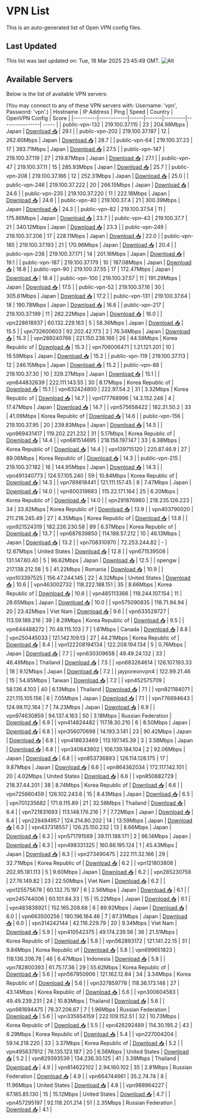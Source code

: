 # VPN List

This is an auto-generated list of Open VPN config files.

## Last Updated

This list was last updated on: Tue, 18 Mar 2025 23:45:49 GMT.
![Alt](https://repobeats.axiom.co/api/embed/186b98318ef1479477931607c1ad7d823f12451f.svg "Repobeats analytics image")

## Available Servers

Below is the list of available VPN servers:

(You may connect to any of these VPN servers with: Username: 'vpn', Password: 'vpn'.)
| Hostname | IP Address | Ping | Speed | Country | OpenVPN Config | Score |
|----------|------------|------|-------|---------|----------------| ----- |
| public-vpn-132 | 219.100.37.115 | 23 | 204.98Mbps | Japan | [Download 📥](./configs/server_0_JP.ovpn) | 29.1 |
| public-vpn-202 | 219.100.37.197 | 12 | 262.60Mbps | Japan | [Download 📥](./configs/server_1_JP.ovpn) | 28.7 |
| public-vpn-64 | 219.100.37.23 | 17 | 393.71Mbps | Japan | [Download 📥](./configs/server_2_JP.ovpn) | 27.5 |
| public-vpn-147 | 219.100.37.119 | 27 | 219.87Mbps | Japan | [Download 📥](./configs/server_3_JP.ovpn) | 27.1 |
| public-vpn-47 | 219.100.37.11 | 15 | 285.93Mbps | Japan | [Download 📥](./configs/server_4_JP.ovpn) | 25.7 |
| public-vpn-208 | 219.100.37.166 | 12 | 252.31Mbps | Japan | [Download 📥](./configs/server_5_JP.ovpn) | 25.0 |
| public-vpn-246 | 219.100.37.222 | 20 | 266.15Mbps | Japan | [Download 📥](./configs/server_6_JP.ovpn) | 24.6 |
| public-vpn-235 | 219.100.37.220 | 11 | 222.18Mbps | Japan | [Download 📥](./configs/server_7_JP.ovpn) | 24.6 |
| public-vpn-40 | 219.100.37.4 | 21 | 300.39Mbps | Japan | [Download 📥](./configs/server_8_JP.ovpn) | 24.3 |
| public-vpn-82 | 219.100.37.54 | 11 | 175.86Mbps | Japan | [Download 📥](./configs/server_9_JP.ovpn) | 23.7 |
| public-vpn-43 | 219.100.37.7 | 21 | 340.12Mbps | Japan | [Download 📥](./configs/server_10_JP.ovpn) | 23.3 |
| public-vpn-249 | 219.100.37.206 | 17 | 228.11Mbps | Japan | [Download 📥](./configs/server_11_JP.ovpn) | 22.0 |
| public-vpn-185 | 219.100.37.193 | 21 | 170.96Mbps | Japan | [Download 📥](./configs/server_12_JP.ovpn) | 20.4 |
| public-vpn-238 | 219.100.37.171 | 14 | 201.16Mbps | Japan | [Download 📥](./configs/server_13_JP.ovpn) | 19.1 |
| public-vpn-187 | 219.100.37.179 | 10 | 187.08Mbps | Japan | [Download 📥](./configs/server_14_JP.ovpn) | 18.8 |
| public-vpn-90 | 219.100.37.55 | 17 | 172.47Mbps | Japan | [Download 📥](./configs/server_15_JP.ovpn) | 18.4 |
| public-vpn-100 | 219.100.37.57 | 11 | 191.29Mbps | Japan | [Download 📥](./configs/server_16_JP.ovpn) | 17.5 |
| public-vpn-52 | 219.100.37.16 | 30 | 305.61Mbps | Japan | [Download 📥](./configs/server_17_JP.ovpn) | 17.2 |
| public-vpn-131 | 219.100.37.64 | 18 | 190.78Mbps | Japan | [Download 📥](./configs/server_18_JP.ovpn) | 16.6 |
| public-vpn-217 | 219.100.37.199 | 11 | 282.22Mbps | Japan | [Download 📥](./configs/server_19_JP.ovpn) | 16.0 |
| vpn228618937 | 60.132.229.163 | 5 | 58.36Mbps | Japan | [Download 📥](./configs/server_20_JP.ovpn) | 15.5 |
| vpn732600603 | 92.202.42.173 | 2 | 76.34Mbps | Japan | [Download 📥](./configs/server_21_JP.ovpn) | 15.3 |
| vpn289240766 | 221.150.238.166 | 26 | 44.59Mbps | Korea Republic of | [Download 📥](./configs/server_22_KR.ovpn) | 15.3 |
| vpn706006471 | 1.21.121.201 | 10 | 19.59Mbps | Japan | [Download 📥](./configs/server_23_JP.ovpn) | 15.2 |
| public-vpn-119 | 219.100.37.113 | 12 | 246.15Mbps | Japan | [Download 📥](./configs/server_24_JP.ovpn) | 15.2 |
| public-vpn-88 | 219.100.37.30 | 10 | 329.27Mbps | Japan | [Download 📥](./configs/server_25_JP.ovpn) | 15.1 |
| vpn644832639 | 222.111.143.55 | 30 | 8.17Mbps | Korea Republic of | [Download 📥](./configs/server_26_KR.ovpn) | 15.1 |
| vpn632424800 | 222.97.54.2 | 31 | 3.32Mbps | Korea Republic of | [Download 📥](./configs/server_27_KR.ovpn) | 14.7 |
| vpn177768996 | 14.3.152.246 | 4 | 17.47Mbps | Japan | [Download 📥](./configs/server_28_JP.ovpn) | 14.7 |
| vpn575658422 | 182.31.50.2 | 33 | 41.09Mbps | Korea Republic of | [Download 📥](./configs/server_29_KR.ovpn) | 14.6 |
| public-vpn-156 | 219.100.37.95 | 20 | 239.83Mbps | Japan | [Download 📥](./configs/server_30_JP.ovpn) | 14.5 |
| vpn969431417 | 119.202.221.232 | 31 | 5.17Mbps | Korea Republic of | [Download 📥](./configs/server_31_KR.ovpn) | 14.4 |
| vpn681514695 | 218.156.197.147 | 33 | 8.38Mbps | Korea Republic of | [Download 📥](./configs/server_32_KR.ovpn) | 14.4 |
| vpn139715120 | 220.87.46.9 | 27 | 89.06Mbps | Korea Republic of | [Download 📥](./configs/server_33_KR.ovpn) | 14.3 |
| public-vpn-215 | 219.100.37.182 | 16 | 144.95Mbps | Japan | [Download 📥](./configs/server_34_JP.ovpn) | 14.3 |
| vpn491340773 | 124.57.105.240 | 59 | 10.84Mbps | Korea Republic of | [Download 📥](./configs/server_35_KR.ovpn) | 14.3 |
| vpn789818441 | 121.111.157.45 | 8 | 7.47Mbps | Japan | [Download 📥](./configs/server_36_JP.ovpn) | 14.0 |
| vpn800319883 | 115.22.171.164 | 25 | 6.20Mbps | Korea Republic of | [Download 📥](./configs/server_37_KR.ovpn) | 14.0 |
| vpn291876960 | 218.235.126.223 | 34 | 33.82Mbps | Korea Republic of | [Download 📥](./configs/server_38_KR.ovpn) | 13.9 |
| vpn403790020 | 211.216.245.49 | 27 | 4.35Mbps | Korea Republic of | [Download 📥](./configs/server_39_KR.ovpn) | 13.8 |
| vpn921524319 | 182.226.230.58 | 89 | 6.37Mbps | Korea Republic of | [Download 📥](./configs/server_40_KR.ovpn) | 13.7 |
| vpn687639850 | 114.188.57.212 | 10 | 46.13Mbps | Japan | [Download 📥](./configs/server_41_JP.ovpn) | 13.2 |
| vpn708310970 | 72.253.244.82 | - | 12.67Mbps | United States | [Download 📥](./configs/server_42_US.ovpn) | 12.8 |
| vpn671539508 | 131.147.60.40 | 5 | 96.62Mbps | Japan | [Download 📥](./configs/server_43_JP.ovpn) | 12.5 |
| opengw | 217.138.212.58 | 5 | 41.22Mbps | Romania | [Download 📥](./configs/server_44_RO.ovpn) | 10.9 |
| vpn103397525 | 156.47.244.145 | 22 | 4.32Mbps | United States | [Download 📥](./configs/server_45_US.ovpn) | 10.6 |
| vpn463002732 | 118.222.188.151 | 35 | 8.66Mbps | Korea Republic of | [Download 📥](./configs/server_46_KR.ovpn) | 10.6 |
| vpn485113366 | 119.244.107.154 | 11 | 28.65Mbps | Japan | [Download 📥](./configs/server_47_JP.ovpn) | 10.0 |
| vpn575090835 | 118.71.94.94 | 20 | 23.42Mbps | Viet Nam | [Download 📥](./configs/server_48_VN.ovpn) | 9.6 |
| vpn633529727 | 113.59.189.216 | 39 | 8.29Mbps | Korea Republic of | [Download 📥](./configs/server_49_KR.ovpn) | 9.5 |
| vpn644488272 | 70.48.115.103 | 7 | 1.61Mbps | Canada | [Download 📥](./configs/server_50_CA.ovpn) | 8.8 |
| vpn250445033 | 121.142.109.13 | 27 | 44.21Mbps | Korea Republic of | [Download 📥](./configs/server_51_KR.ovpn) | 8.4 |
| vpn122208194134 | 122.208.194.134 | 5 | 0.76Mbps | Japan | [Download 📥](./configs/server_52_JP.ovpn) | 7.7 |
| vpn630309658 | 49.49.24.132 | 33 | 46.48Mbps | Thailand | [Download 📥](./configs/server_53_TH.ovpn) | 7.5 |
| vpn683264614 | 126.107.193.33 | 18 | 9.12Mbps | Japan | [Download 📥](./configs/server_54_JP.ovpn) | 7.2 |
| jayporeonvpn4 | 122.99.21.46 | 15 | 54.85Mbps | Taiwan | [Download 📥](./configs/server_55_TW.ovpn) | 7.2 |
| vpn452575709 | 58.136.4.103 | 40 | 6.13Mbps | Thailand | [Download 📥](./configs/server_56_TH.ovpn) | 7.1 |
| vpn821184071 | 221.115.105.156 | 6 | 7.05Mbps | Japan | [Download 📥](./configs/server_57_JP.ovpn) | 7.1 |
| vpn776694643 | 124.98.112.184 | 7 | 74.23Mbps | Japan | [Download 📥](./configs/server_58_JP.ovpn) | 6.9 |
| vpn974630859 | 94.137.4.163 | 50 | 3.18Mbps | Russian Federation | [Download 📥](./configs/server_59_RU.ovpn) | 6.9 |
| vpn414824482 | 117.18.30.210 | 6 | 8.50Mbps | Japan | [Download 📥](./configs/server_60_JP.ovpn) | 6.8 |
| vpn356070698 | 14.193.3.141 | 23 | 90.42Mbps | Japan | [Download 📥](./configs/server_61_JP.ovpn) | 6.8 |
| vpn418633469 | 113.197.145.39 | 3 | 3.58Mbps | Japan | [Download 📥](./configs/server_62_JP.ovpn) | 6.8 |
| vpn340643902 | 106.139.184.104 | 2 | 92.06Mbps | Japan | [Download 📥](./configs/server_63_JP.ovpn) | 6.8 |
| vpn853736893 | 126.114.128.175 | 17 | 9.87Mbps | Japan | [Download 📥](./configs/server_64_JP.ovpn) | 6.6 |
| vpn864362034 | 172.117.142.101 | 20 | 4.02Mbps | United States | [Download 📥](./configs/server_65_US.ovpn) | 6.6 |
| vpn850882729 | 218.37.44.201 | 38 | 8.74Mbps | Korea Republic of | [Download 📥](./configs/server_66_KR.ovpn) | 6.6 |
| vpn725860459 | 126.102.243.6 | 15 | 8.43Mbps | Japan | [Download 📥](./configs/server_67_JP.ovpn) | 6.5 |
| vpn701235682 | 171.6.115.89 | 21 | 32.58Mbps | Thailand | [Download 📥](./configs/server_68_TH.ovpn) | 6.4 |
| vpn721831693 | 113.148.176.216 | 7 | 7.72Mbps | Japan | [Download 📥](./configs/server_69_JP.ovpn) | 6.4 |
| vpn228484957 | 124.214.80.202 | 14 | 13.59Mbps | Japan | [Download 📥](./configs/server_70_JP.ovpn) | 6.3 |
| vpn437318557 | 126.25.150.232 | 13 | 8.66Mbps | Japan | [Download 📥](./configs/server_71_JP.ovpn) | 6.3 |
| vpn571791569 | 39.111.188.171 | 2 | 96.14Mbps | Japan | [Download 📥](./configs/server_72_JP.ovpn) | 6.3 |
| vpn498331325 | 160.86.195.124 | 1 | 45.43Mbps | Japan | [Download 📥](./configs/server_73_JP.ovpn) | 6.3 |
| vpn273490475 | 222.111.32.166 | 29 | 32.71Mbps | Korea Republic of | [Download 📥](./configs/server_74_KR.ovpn) | 6.2 |
| vpn121803808 | 202.95.181.113 | 5 | 9.60Mbps | Japan | [Download 📥](./configs/server_75_JP.ovpn) | 6.2 |
| vpn285230758 | 27.76.149.82 | 23 | 22.50Mbps | Viet Nam | [Download 📥](./configs/server_76_VN.ovpn) | 6.2 |
| vpn125575678 | 60.132.75.197 | 6 | 2.56Mbps | Japan | [Download 📥](./configs/server_77_JP.ovpn) | 6.1 |
| vpn245744006 | 60.101.84.33 | 15 | 15.22Mbps | Japan | [Download 📥](./configs/server_78_JP.ovpn) | 6.1 |
| vpn483838921 | 152.165.208.68 | 6 | 89.92Mbps | Japan | [Download 📥](./configs/server_79_JP.ovpn) | 6.0 |
| vpn663500256 | 180.196.164.46 | 7 | 87.31Mbps | Japan | [Download 📥](./configs/server_80_JP.ovpn) | 6.0 |
| vpn314242144 | 42.116.229.79 | 20 | 9.34Mbps | Viet Nam | [Download 📥](./configs/server_81_VN.ovpn) | 5.9 |
| vpn410542375 | 49.174.239.56 | 36 | 21.51Mbps | Korea Republic of | [Download 📥](./configs/server_82_KR.ovpn) | 5.8 |
| vpn562893172 | 121.141.22.15 | 31 | 9.84Mbps | Korea Republic of | [Download 📥](./configs/server_83_KR.ovpn) | 5.8 |
| vpn699651823 | 118.136.206.78 | 46 | 6.47Mbps | Indonesia | [Download 📥](./configs/server_84_ID.ovpn) | 5.8 |
| vpn782800393 | 61.75.17.36 | 29 | 55.62Mbps | Korea Republic of | [Download 📥](./configs/server_85_KR.ovpn) | 5.6 |
| vpn567950906 | 121.162.12.84 | 34 | 3.34Mbps | Korea Republic of | [Download 📥](./configs/server_86_KR.ovpn) | 5.6 |
| vpn327859778 | 118.36.173.148 | 27 | 43.14Mbps | Korea Republic of | [Download 📥](./configs/server_87_KR.ovpn) | 5.6 |
| vpn300604583 | 49.49.239.231 | 24 | 10.83Mbps | Thailand | [Download 📥](./configs/server_88_TH.ovpn) | 5.6 |
| vpn981694475 | 78.37.206.67 | 7 | 1.96Mbps | Russian Federation | [Download 📥](./configs/server_89_RU.ovpn) | 5.6 |
| vpn335654159 | 222.109.152.51 | 32 | 10.73Mbps | Korea Republic of | [Download 📥](./configs/server_90_KR.ovpn) | 5.5 |
| vpn426292489 | 114.30.195.2 | 43 | 8.29Mbps | Korea Republic of | [Download 📥](./configs/server_91_KR.ovpn) | 5.4 |
| vpn227004204 | 59.14.218.220 | 33 | 3.37Mbps | Korea Republic of | [Download 📥](./configs/server_92_KR.ovpn) | 5.2 |
| vpn495637912 | 76.135.123.187 | 20 | 6.56Mbps | United States | [Download 📥](./configs/server_93_US.ovpn) | 5.2 |
| vpn829393539 | 134.236.30.125 | 41 | 3.39Mbps | Thailand | [Download 📥](./configs/server_94_TH.ovpn) | 4.9 |
| vpn814622102 | 2.94.160.102 | 35 | 2.81Mbps | Russian Federation | [Download 📥](./configs/server_95_RU.ovpn) | 4.9 |
| vpn664744661 | 35.2.74.74 | 8 | 11.96Mbps | United States | [Download 📥](./configs/server_96_US.ovpn) | 4.8 |
| vpn988964227 | 67.185.85.130 | 15 | 15.12Mbps | United States | [Download 📥](./configs/server_97_US.ovpn) | 4.7 |
| vpn457295197 | 92.118.201.214 | 51 | 2.35Mbps | Russian Federation | [Download 📥](./configs/server_98_RU.ovpn) | 4.1 |
